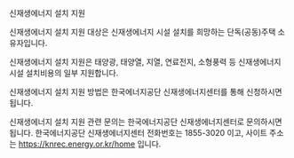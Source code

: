 신재생에너지 설치 지원


신재생에너지 설치 지원 대상은 신재생에너지 시설 설치를 희망하는 단독(공동)주택 소유자입니다.


신재생에너지 설치 지원은 태양광, 태양열, 지열, 연료전지, 소형풍력 등 신재생에너지 시설 설치비용의 일부 지원합니다.


신재생에너지 설치 지원 방법은 한국에너지공단 신재생에너지센터를 통해 신청하시면 됩니다.


신재생에너지 설치 지원 관련 문의는 한국에너지공단 신재생에너지센터로 문의하시면 됩니다. 한국에너지공단 신재생에너지센터 전화번호는 1855-3020 이고, 사이트 주소는 https://knrec.energy.or.kr/home 입니다.